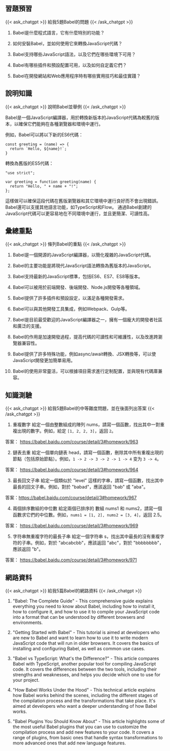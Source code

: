 ## 習題預習
{{< ask_chatgpt >}}
給我5題Babel的問題
{{< /ask_chatgpt >}}



1. Babel是什麼程式語言，它有什麼特別的功能？

2. 如何安裝Babel，並如何使用它來轉換JavaScript代碼？

3. Babel支持哪些JavaScript語法，以及它們在哪些環境下可用？

4. Babel有哪些插件和預設配置可用，以及如何自定義它們？

5. Babel在開發網站和Web應用程序時有哪些實用技巧和最佳實踐？   

## 說明知識
{{< ask_chatgpt >}}
說明Babel並舉例
{{< /ask_chatgpt >}}



Babel是一個JavaScript編譯器，用於轉換新版本的JavaScript代碼為較舊的版本，以確保它們能夠在各種瀏覽器和環境中運行。

例如，Babel可以將以下新的ES6代碼：

```
const greeting = (name) => {
  return `Hello, ${name}!`;
}

```

轉換為舊版的ES5代碼：

```
"use strict";

var greeting = function greeting(name) {
  return "Hello, " + name + "!";
};
```

這樣做可以確保這段代碼在舊版瀏覽器和其它環境中運行良好而不會出現錯誤。Babel還可以支援其他語言功能，如TypeScript和Flow。 通過Babel創建的JavaScript代碼可以更容易地在不同環境中運行，並且更簡潔、可讀性高。   

## 彙總重點
{{< ask_chatgpt >}}
條列Babel的重點
{{< /ask_chatgpt >}}



1. Babel是一個開源的JavaScript編譯器，以簡化複雜的JavaScript代碼。

2. Babel的主要功能是將現代JavaScript語法轉換為舊版本的JavaScript。

3. Babel支持最新的JavaScript標準，包括ES6、ES7、ES8等版本。

4. Babel可以被用於前端開發、後端開發、Node.js開發等各種領域。

5. Babel提供了許多插件和預設設定，以滿足各種開發需求。

6. Babel可以與其他開發工具集成，例如Webpack、Gulp等。

7. Babel是目前最受歡迎的JavaScript編譯器之一，擁有一個龐大的開發者社區和廣泛的支援。

8. Babel的作用是加速開發過程，提高代碼的可讀性和可維護性，以及改進跨瀏覽器兼容性。

9. Babel提供了許多特殊功能，例如async/await轉換、JSX轉換等，可以使JavaScript開發更加簡單易用。

10. Babel的使用非常靈活，可以根據項目需求進行定制配置，並與現有代碼庫兼容。   

## 知識測驗
{{< ask_chatgpt >}}
給我5題Babel的中等難度問題，並在後面列出答案
{{< /ask_chatgpt >}}



1. 重複數字
給定一個由整數組成的陣列 nums，請寫一個函數，找出其中一對重複出現的數字。例如，給定 `[1, 2, 2, 3]`，返回 `2`。

答案： https://babel.baidu.com/course/detail/3#homework/963


2. 鏈表去重
給定一個單向鏈表 head，請寫一個函數，刪除其中所有重複出現的節點（包括原始節點）。例如，`1 -> 2 -> 3 -> 2 -> 1 -> 4` 变为 `3 -> 4`。

答案： https://babel.baidu.com/course/detail/3#homework/964

3. 最長回文子串
給定一個類似於 "level" 這樣的字串，請寫一個函數，找出其中最長的回文子串。例如，對於 "babad"，應該返回 "bab" 或 "aba"。

答案：https://babel.baidu.com/course/detail/3#homework/967

4. 兩個排序數組的中位數
給定兩個已排序的 數組 nums1 和 nums2，請寫一個函數求它們的中位數。例如，`nums1 = [1, 2], nums2 = [3, 4]`，返回 2.5。

答案： https://babel.baidu.com/course/detail/3#homework/969

5. 字符串無重複字符的最長子串
給定一個字符串 s，找出其中最長的沒有重複字符的子串。例如，對於 "abcabcbb"，應該返回 "abc"，對於 "bbbbbbbb"，應該返回 "b"。

答案： https://babel.baidu.com/course/detail/3#homework/971   

## 網路資料
{{< ask_chatgpt >}}
給我5篇Babel的網路資料
{{< /ask_chatgpt >}}



1. "Babel: The Complete Guide" - This comprehensive guide explains everything you need to know about Babel, including how to install it, how to configure it, and how to use it to compile your JavaScript code into a format that can be understood by different browsers and environments.

2. "Getting Started with Babel" - This tutorial is aimed at developers who are new to Babel and want to learn how to use it to write modern JavaScript code that will run in older browsers. It covers the basics of installing and configuring Babel, as well as common use cases.

3. "Babel vs TypeScript: What's the Difference?" - This article compares Babel with TypeScript, another popular tool for compiling JavaScript code. It covers the differences between the two tools, including their strengths and weaknesses, and helps you decide which one to use for your project.

4. "How Babel Works Under the Hood" - This technical article explains how Babel works behind the scenes, including the different stages of the compilation process and the transformations that take place. It's aimed at developers who want a deeper understanding of how Babel works.

5. "Babel Plugins You Should Know About" - This article highlights some of the most useful Babel plugins that you can use to customize the compilation process and add new features to your code. It covers a range of plugins, from basic ones that handle syntax transformations to more advanced ones that add new language features.   

